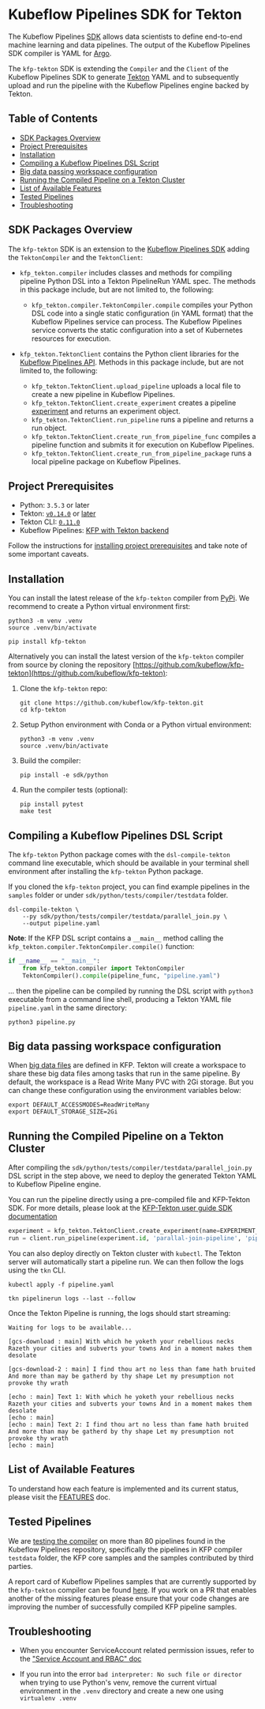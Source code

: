 # Kubeflow Pipelines SDK for Tekton

The Kubeflow Pipelines [SDK](https://www.kubeflow.org/docs/pipelines/sdk/sdk-overview/)
allows data scientists to define end-to-end machine learning and data pipelines.
The output of the Kubeflow Pipelines SDK compiler is YAML for [Argo](https://github.com/argoproj/argo).

The `kfp-tekton` SDK is extending the `Compiler` and the `Client` of the Kubeflow
Pipelines SDK to generate [Tekton](https://github.com/tektoncd/pipeline) YAML
and to subsequently upload and run the pipeline with the Kubeflow Pipelines engine
backed by Tekton.

## Table of Contents

<!-- START of ToC generated by running ./tools/mdtoc.sh sdk/README.md -->

  - [SDK Packages Overview](#sdk-packages-overview)
  - [Project Prerequisites](#project-prerequisites)
  - [Installation](#installation)
  - [Compiling a Kubeflow Pipelines DSL Script](#compiling-a-kubeflow-pipelines-dsl-script)
  - [Big data passing workspace configuration](#big-data-passing-workspace-configuration)
  - [Running the Compiled Pipeline on a Tekton Cluster](#running-the-compiled-pipeline-on-a-tekton-cluster)
  - [List of Available Features](#list-of-available-features)
  - [Tested Pipelines](#tested-pipelines)
  - [Troubleshooting](#troubleshooting)

<!-- END of ToC generated by running ./tools/mdtoc.sh sdk/README.md -->


## SDK Packages Overview

The `kfp-tekton` SDK is an extension to the [Kubeflow Pipelines SDK](https://www.kubeflow.org/docs/pipelines/sdk/sdk-overview/)
adding the `TektonCompiler` and the `TektonClient`:

* `kfp_tekton.compiler` includes classes and methods for compiling pipeline Python DSL into a Tekton PipelineRun YAML spec. The methods in this package
  include, but are not limited to, the following:

  * `kfp_tekton.compiler.TektonCompiler.compile` compiles your Python DSL code
    into a single static configuration (in YAML format) that the Kubeflow Pipelines service
    can process. The Kubeflow Pipelines service converts the static 
    configuration into a set of Kubernetes resources for execution.

* `kfp_tekton.TektonClient` contains the Python client libraries for the [Kubeflow Pipelines API](https://www.kubeflow.org/docs/pipelines/reference/api/kubeflow-pipeline-api-spec/).
  Methods in this package include, but are not limited to, the following:

  * `kfp_tekton.TektonClient.upload_pipeline` uploads a local file to create a new pipeline in Kubeflow Pipelines.
  * `kfp_tekton.TektonClient.create_experiment` creates a pipeline
    [experiment](https://www.kubeflow.org/docs/pipelines/concepts/experiment/) and returns an
    experiment object.
  * `kfp_tekton.TektonClient.run_pipeline` runs a pipeline and returns a run object.
  * `kfp_tekton.TektonClient.create_run_from_pipeline_func` compiles a pipeline
    function and submits it for execution on Kubeflow Pipelines.
  * `kfp_tekton.TektonClient.create_run_from_pipeline_package` runs a local 
    pipeline package on Kubeflow Pipelines.


## Project Prerequisites

 - Python: `3.5.3` or later
 - Tekton: [`v0.14.0`](https://github.com/tektoncd/pipeline/releases/tag/v0.14.0) or [later](https://github.com/tektoncd/pipeline/releases/latest)
 - Tekton CLI: [`0.11.0`](https://github.com/tektoncd/cli/releases/tag/v0.11.0)
 - Kubeflow Pipelines: [KFP with Tekton backend](/guides/kfp_tekton_install.md)

Follow the instructions for [installing project prerequisites](/sdk/python/README.md#development-prerequisites)
and take note of some important caveats.


## Installation

You can install the latest release of the `kfp-tekton` compiler from
[PyPi](https://pypi.org/project/kfp-tekton/). We recommend to create a Python
virtual environment first:

    python3 -m venv .venv
    source .venv/bin/activate
    
    pip install kfp-tekton
    
Alternatively you can install the latest version of the `kfp-tekton` compiler
from source by cloning the repository [https://github.com/kubeflow/kfp-tekton](https://github.com/kubeflow/kfp-tekton):

1. Clone the `kfp-tekton` repo:

   ```
   git clone https://github.com/kubeflow/kfp-tekton.git
   cd kfp-tekton
   ```

2. Setup Python environment with Conda or a Python virtual environment:

   ```
   python3 -m venv .venv
   source .venv/bin/activate
   ```

3. Build the compiler:

   ```
   pip install -e sdk/python
   ```

4. Run the compiler tests (optional):

   ```
   pip install pytest
   make test
   ```

## Compiling a Kubeflow Pipelines DSL Script

The `kfp-tekton` Python package comes with the `dsl-compile-tekton` command line
executable, which should be available in your terminal shell environment after
installing the `kfp-tekton` Python package.

If you cloned the `kfp-tekton` project, you can find example pipelines in the
`samples` folder or under `sdk/python/tests/compiler/testdata` folder.

    dsl-compile-tekton \
        --py sdk/python/tests/compiler/testdata/parallel_join.py \
        --output pipeline.yaml


**Note**: If the KFP DSL script contains a `__main__` method calling the
`kfp_tekton.compiler.TektonCompiler.compile()` function:

```Python
if __name__ == "__main__":
    from kfp_tekton.compiler import TektonCompiler
    TektonCompiler().compile(pipeline_func, "pipeline.yaml")
```

... then the pipeline can be compiled by running the DSL script with `python3`
executable from a command line shell, producing a Tekton YAML file `pipeline.yaml`
in the same directory:

    python3 pipeline.py


## Big data passing workspace configuration

When [big data files](/samples/big_data_passing/big_data_passing_description.ipynb)
are defined in KFP. Tekton will create a workspace to share these big data files
among tasks that run in the same pipeline. By default, the workspace is a
Read Write Many PVC with 2Gi storage. But you can change these configuration
using the environment variables below:

```shell
export DEFAULT_ACCESSMODES=ReadWriteMany
export DEFAULT_STORAGE_SIZE=2Gi
```


## Running the Compiled Pipeline on a Tekton Cluster

After compiling the `sdk/python/tests/compiler/testdata/parallel_join.py` DSL script
in the step above, we need to deploy the generated Tekton YAML to Kubeflow Pipeline engine.

You can run the pipeline directly using a pre-compiled file and KFP-Tekton SDK. For more details, please look at the [KFP-Tekton user guide SDK documentation](/guides/kfp-user-guide#2-run-pipelines-using-the-kfp_tektontektonclient-in-python)

```python
experiment = kfp_tekton.TektonClient.create_experiment(name=EXPERIMENT_NAME, namespace=KUBEFLOW_PROFILE_NAME)
run = client.run_pipeline(experiment.id, 'parallal-join-pipeline', 'pipeline.yaml')
``` 

You can also deploy directly on Tekton cluster with `kubectl`. The Tekton server will automatically start a pipeline run.
We can then follow the logs using the `tkn` CLI.

    kubectl apply -f pipeline.yaml
    
    tkn pipelinerun logs --last --follow

Once the Tekton Pipeline is running, the logs should start streaming:
      
    Waiting for logs to be available...
    
    [gcs-download : main] With which he yoketh your rebellious necks Razeth your cities and subverts your towns And in a moment makes them desolate

    [gcs-download-2 : main] I find thou art no less than fame hath bruited And more than may be gatherd by thy shape Let my presumption not provoke thy wrath

    [echo : main] Text 1: With which he yoketh your rebellious necks Razeth your cities and subverts your towns And in a moment makes them desolate
    [echo : main]
    [echo : main] Text 2: I find thou art no less than fame hath bruited And more than may be gatherd by thy shape Let my presumption not provoke thy wrath
    [echo : main]


## List of Available Features

To understand how each feature is implemented and its current status, please visit
the [FEATURES](FEATURES.md) doc.


## Tested Pipelines

We are [testing the compiler](/sdk/python/tests/README.md) on more than 80 pipelines
found in the Kubeflow Pipelines repository, specifically the pipelines in KFP compiler
`testdata` folder, the KFP core samples and the samples contributed by third parties.

A report card of Kubeflow Pipelines samples that are currently supported by the `kfp-tekton`
compiler can be found [here](/sdk/python/tests/test_kfp_samples_report.txt).
If you work on a PR that enables another of the missing features please ensure that
your code changes are improving the number of successfully compiled KFP pipeline samples.


## Troubleshooting

- When you encounter ServiceAccount related permission issues, refer to the
  ["Service Account and RBAC" doc](sa-and-rbac.md)
  
- If you run into the error `bad interpreter: No such file or director` when trying 
  to use Python's venv, remove the current virtual environment in the `.venv` directory
  and create a new one using `virtualenv .venv`
